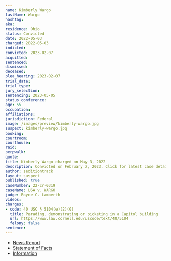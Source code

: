 ```yaml
---
name: Kimberly Wargo
lastName: Wargo
hashtag:
aka:
residence: Ohio
status: Convicted
date: 2022-05-03
charged: 2022-05-03
indicted:
convicted: 2023-02-07
acquitted:
sentenced:
dismissed:
deceased:
plea_hearing: 2023-02-07
trial_date:
trial_type:
jury_selection:
sentencing: 2023-05-05
status_conference:
age: 55
occupation:
affiliations:
jurisdiction: Federal
image: /images/preview/kimberly-wargo.jpg
suspect: kimberly-wargo.jpg
booking:
courtroom:
courthouse:
raid:
perpwalk:
quote:
title: Kimberly Wargo charged on May 3, 2022
description: Convicted on February 7, 2023. Click for latest case details.
author: seditiontrack
layout: suspect
published: true
caseNumber: 22-cr-0319
caseName: USA v. WARGO
judge: Royce C. Lamberth
videos:
charges:
- code: 40 USC § 5104(e)(2)(G)
  title: Parading, demonstrating or picketing in a Capitol building
  url: https://www.law.cornell.edu/uscode/text/40/5104
  felony: false
sentence:
---
```

- [News Report](https://www.cleveland.com/court-justice/2022/05/feds-charge-north-olmsted-mother-westlake-son-in-jan-6-capitol-riot.html)
- [Statement of Facts](https://www.justice.gov/usao-dc/case-multi-defendant/file/1505791/download)
- [Information](https://extremism.gwu.edu/sites/g/files/zaxdzs2191/f/Colton%20and%20Kimberly%20Wargo%20Information.pdf)
